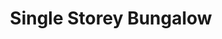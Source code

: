 ---
layout: post
categories: [rent, house, bungalow]
title: "Single Storey Bungalow"
price: "25000"
front: "1 Room"
beds: "3"
baths: "1"
workshops: "Kitchen, TV Lounge"
address: "Muhalla Ameer Abad"
type: "Bungalow ON RENT"
area: "12 Marla"
---